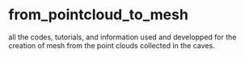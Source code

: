 # from_pointcloud_to_mesh
all the codes, tutorials, and information used and developped for the creation of mesh from the point clouds collected in the caves.
